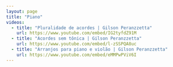 ```yaml
---
layout: page
title: "Piano"
videos:
  - title: "Pluralidade de acordes | Gilson Peranzzetta"
    url: https://www.youtube.com/embed/IG2tyfdZ91M
  - title: "Acordes sem tônica | Gilson Peranzzetta"
    url: https://www.youtube.com/embed/l-zSSPQA8uc
  - title: "Arranjos para piano e violão | Gilson Peranzzetta"
    url: https://www.youtube.com/embed/eMMPwPViV6I
---
```

